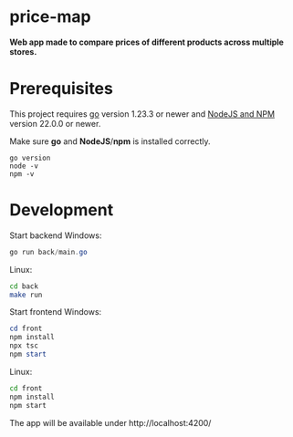 # price-map

**Web app made to compare prices of different products across multiple stores.**

# Prerequisites

This project requires [go](https://go.dev/doc/install) version 1.23.3 or newer and [NodeJS and NPM](https://nodejs.org/en) version 22.0.0 or newer.

Make sure **go** and **NodeJS**/**npm** is installed correctly.

```
go version
node -v
npm -v
```

# Development

Start backend
Windows:
```powershell
go run back/main.go
```

Linux:
```bash
cd back
make run
```

Start frontend
Windows:
```powershell
cd front
npm install
npx tsc
npm start
```

Linux:
```bash
cd front
npm install
npm start
```

The app will be available under http://localhost:4200/

